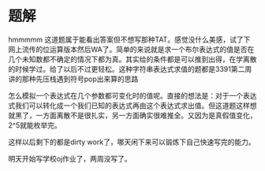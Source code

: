 # 题解

hmmmmm 这道题属于能看出答案但不想写那种TAT。感觉没什么美感，试了下网上流传的位运算版本然后WA了。简单的来说就是求一个布尔表达式的值是否在几个未知数都不确定的情况下都为真。其实给的条件都是可以推到出得，在学离散的时候学过。给了以后不过更轻松。这种字符串表达式求值的题都是3391第二周讲的那种先压栈遇到符号pop出来算的思路

怎么模拟一个表达式在几个参数都可变化时的值呢。直接的想法是：对于一个表达式我们可以转化成一个我们已知的表达式再由这个表达式求出值。但这道题这样想就黑了，一方面离散不是很扎实，另一方面确实很难推全。又因为是真假值变化，2^5就能枚举完。

这样以后剩下的都是dirty work了，哪天闲下来可以锻炼下自己快速写完的能力。

明天开始写学校oj作业了，两周没写了。